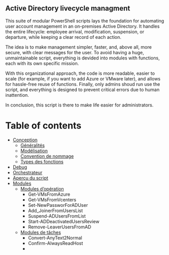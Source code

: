## Active Directory livecycle managment
This suite of modular PowerShell scripts lays the foundation for automating user account management in an on-premises Active Directory. 
It handles the entire lifecycle: employee arrival, modification, suspension, or departure, while keeping a clear record of each action.

The idea is to make management simpler, faster, and, above all, more secure, with clear messages for the user.
To avoid having a huge, unmaintainable script, everything is devided into modules with functions, each with its own specific mission.

With this organizational approach, the code is more readable, easier to scale (for example, if you want to add Azure or VMware later), and allows for hassle-free reuse of functions.
Finally, only admins shoud run use the script, and everything is designed to prevent critical errors due to human inattention. 

In conclusion, this script is there to make life easier for administrators.


# Table of contents
- [Conception](/project/documentation.md#conception)
  - [Généralités](#généralités)
  - [Modélisation](#modélisation)
  - [Convention de nommage](#convention-de-nommage)
  - [Types des fonctions](#types-des-fonctions)
- [Debug](#debug)
- [Orchestrateur](#orchestrateur)
- [Aperçu du script](#aperçu-du-script)
- [Modules](#modules)
  - [Modules d’opération](#modules-dopération)
    - Get-VMsFromAzure
    - Get-VMsFromVcenters
    - Set-NewPassworForADUser
    - Add_JoinerFromUsersList
    - Suspend-ADUsersFromList
    - Start-ADDeactivatedUsersReview
    - Remove-LeaverUsersFromAD
  - [Modules de tâches](#modules-de-tâches)
    - Convert-AnyText2Normal
    - Confirm-AlwaysReadHost
    -
